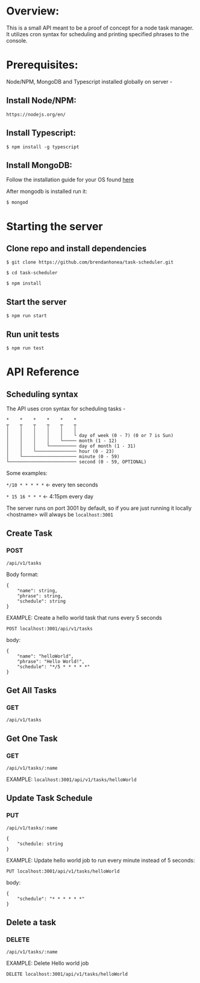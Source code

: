 
# Overview:
 This is a small API meant to be a proof of concept for a node task manager. It utilizes cron syntax for scheduling and printing specified phrases to the console.

 # Prerequisites: 

 Node/NPM, MongoDB and Typescript installed globally on server -

 ## Install Node/NPM: 

 `https://nodejs.org/en/`

 ## Install Typescript: 

 `$ npm install -g typescript`

 ## Install MongoDB: 

 Follow the installation guide for your OS found [here](https://docs.mongodb.com/manual/installation/)

 After mongodb is installed run it:

 `$ mongod`

 # Starting the server

 ## Clone repo and install dependencies

`$ git clone https://github.com/brendanhonea/task-scheduler.git`

`$ cd task-scheduler`

`$ npm install`

## Start the server

`$ npm run start`

## Run unit tests

`$ npm run test`

# API Reference

## Scheduling syntax

The API uses cron syntax for scheduling tasks -

```
*    *    *    *    *    *
┬    ┬    ┬    ┬    ┬    ┬
│    │    │    │    │    │
│    │    │    │    │    └ day of week (0 - 7) (0 or 7 is Sun)
│    │    │    │    └───── month (1 - 12)
│    │    │    └────────── day of month (1 - 31)
│    │    └─────────────── hour (0 - 23)
│    └──────────────────── minute (0 - 59)
└───────────────────────── second (0 - 59, OPTIONAL)
```

Some examples: 

`*/10 * * * * *` <- every ten seconds

`* 15 16 * * *` <- 4:15pm every day


The server runs on port 3001 by default, so if you are just running it locally \<hostname\> will always be `localhost:3001`


## **Create Task**

### POST
 `/api/v1/tasks`

Body format: 

```
{
    "name": string,
    "phrase": string,
    "schedule": string
}
```

EXAMPLE: Create a hello world task that runs every 5 seconds 

`POST localhost:3001/api/v1/tasks`

body:
```
{
    "name": "helloWorld",
    "phrase": "Hello World!",
    "schedule": "*/5 * * * * *"
}
```

## **Get All Tasks**

### GET 
`/api/v1/tasks`

## **Get One Task**

### GET
 `/api/v1/tasks/:name`

EXAMPLE: `localhost:3001/api/v1/tasks/helloWorld`

## **Update Task Schedule**

### PUT

`/api/v1/tasks/:name`

```
{
    "schedule: string
}
```

EXAMPLE: Update hello world job to run every minute instead of 5 seconds:

`PUT localhost:3001/api/v1/tasks/helloWorld`

body:
```
{
    "schedule": "* * * * * *"
}
```

## **Delete a task**

### DELETE

`/api/v1/tasks/:name`

EXAMPLE: Delete Hello world job

`DELETE localhost:3001/api/v1/tasks/helloWorld`






